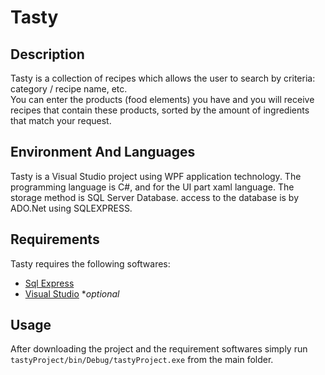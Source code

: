 # Tasty

## Description

Tasty is a collection of recipes which allows the user to search by criteria: category / recipe name, etc.
<br />
You can enter the products (food elements) you have and you will receive recipes that contain these products,
sorted by the amount of ingredients that match your request.

## Environment And Languages

Tasty is a Visual Studio project using WPF application technology.
The programming language is C#, and for the UI part xaml language.
The storage method is SQL Server Database. access to the database is by ADO.Net using SQLEXPRESS.

## Requirements
Tasty requires the following softwares:
 * [Sql Express](https://www.microsoft.com/he-il/sql-server/sql-server-downloads)
 * [Visual Studio](https://visualstudio.microsoft.com/downloads/) **optional*

## Usage
After downloading the project and the requirement softwares simply run ```tastyProject/bin/Debug/tastyProject.exe``` from the main folder.

